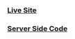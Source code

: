 ### [Live Site](https://blog-pedia.web.app/)

### [Server Side Code](https://github.com/Shadow-Chaser/blogpedia-server)
